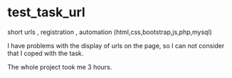 # test_task_url
short urls , registration , automation (html,css,bootstrap,js,php,mysql)

I have problems with the display of urls on the page,
so I can not consider that I coped with the task. 

The whole project took me 3 hours.
